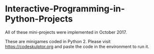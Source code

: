 # Interactive-Programming-in-Python-Projects


All of these mini-projects were implemented in October 2017.

These are minigames coded in Python 2. Please visit https://codeskulptor.org and paste the code in the environment to run it. 
